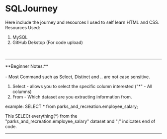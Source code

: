 # SQLJourney


Here include the journey and resources I used to self learn HTML and CSS.<br>
Resources Used:
1. MySQL
3. GitHub Dekstop (For code upload)
<br>

<hr>
**Beginner Notes:**<br>
<br>
- Most Command such as Select, Distinct and .. are not case sensitive.<br>



1. Select - allows you to select the specific column interested ("*" - All columns) 
2. From - Which dataset are you extracting information from.

example:
SELECT * from parks_and_recreation.employee_salary;

This SELECt everything(*) from the "parks_and_recreation.employee_salary" dataset and ";" indicates end of code. 
<hr>





